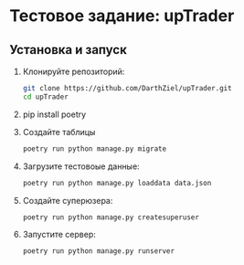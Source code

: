 # Тестовое задание: upTrader


## Установка и запуск

1. Клонируйте репозиторий:

    ```bash
    git clone https://github.com/DarthZiel/upTrader.git
    cd upTrader
    ```


2. pip install poetry

3. Создайте таблицы
    ```bash
    poetry run python manage.py migrate
    ```

4. Загрузите тестовоые данные:
     ```bash
    poetry run python manage.py loaddata data.json
    ```

5. Создайте суперюзера:
    
    ```bash
    poetry run python manage.py createsuperuser
    ```
    
6. Запустите сервер:
    
    ```bash
    poetry run python manage.py runserver
    ```


 
